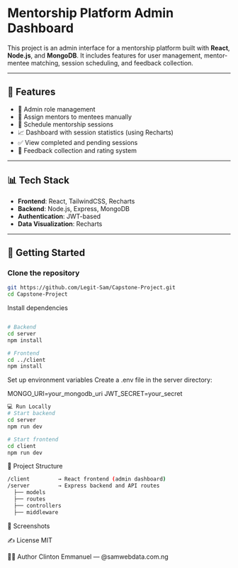 # Mentorship Platform Admin Dashboard

This project is an admin interface for a mentorship platform built with **React**, **Node.js**, and **MongoDB**. It includes features for user management, mentor-mentee matching, session scheduling, and feedback collection.

---

## 🔧 Features

- 🔐 Admin role management
- 👥 Assign mentors to mentees manually
- 📅 Schedule mentorship sessions
- 📈 Dashboard with session statistics (using Recharts)
- ✅ View completed and pending sessions
- 💬 Feedback collection and rating system

---

## 📊 Tech Stack

- **Frontend**: React, TailwindCSS, Recharts
- **Backend**: Node.js, Express, MongoDB
- **Authentication**: JWT-based
- **Data Visualization**: Recharts

---

## 🚀 Getting Started

### Clone the repository

```bash
git https://github.com/Legit-Sam/Capstone-Project.git
cd Capstone-Project
```

Install dependencies

```bash

# Backend
cd server
npm install

# Frontend
cd ../client
npm install

```


Set up environment variables
Create a .env file in the server directory:


MONGO_URI=your_mongodb_uri
JWT_SECRET=your_secret


```bash
💻 Run Locally
# Start backend
cd server
npm run dev

# Start frontend
cd client
npm run dev

```



📂 Project Structure

```bash
/client         → React frontend (admin dashboard)
/server         → Express backend and API routes
  ├── models
  ├── routes
  ├── controllers
  ├── middleware
```

  📸 Screenshots
  


✍️ License
MIT



👨‍💻 Author
Clinton Emmanuel — @samwebdata.com.ng